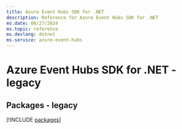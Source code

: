 ```yaml
---
title: Azure Event Hubs SDK for .NET
description: Reference for Azure Event Hubs SDK for .NET
ms.date: 08/27/2024
ms.topic: reference
ms.devlang: dotnet
ms.service: azure-event-hubs
---
```

# Azure Event Hubs SDK for .NET - legacy
## Packages - legacy
[!INCLUDE [packages](event-hubs-index.md)]